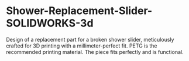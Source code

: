 # Shower-Replacement-Slider-SOLIDWORKS-3d
Design of a replacement part for a broken shower slider, meticulously crafted for 3D printing with a millimeter-perfect fit. PETG is the recommended printing material. The piece fits perfectly and is functional.
